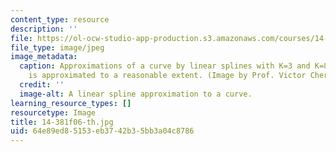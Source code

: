 ```yaml
---
content_type: resource
description: ''
file: https://ol-ocw-studio-app-production.s3.amazonaws.com/courses/14-381-statistical-method-in-economics-fall-2006/64e89ed85153eb3742b35bb3a04c8786_14-381f06-th.jpg
file_type: image/jpeg
image_metadata:
  caption: Approximations of a curve by linear splines with K=3 and K=8. The curve
    is approximated to a reasonable extent. (Image by Prof. Victor Chernozhukov.)
  credit: ''
  image-alt: A linear spline approximation to a curve.
learning_resource_types: []
resourcetype: Image
title: 14-381f06-th.jpg
uid: 64e89ed8-5153-eb37-42b3-5bb3a04c8786
---
```

